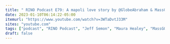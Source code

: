 ```yaml
---
title: " RINO Podcast E79: A mapoli love story by @GlobeAbraham & MassGOP Chair Race "
date: 2023-01-10T06:14:22-05:00
itemurl: "https://www.youtube.com/watch?v=3WTaDvtJ33M"
sites: "youtube.com"
tags: ["podcast", "RINO Podcast", "Jeff Semon", "Maura Healey", "MassGOP"]
draft: false
---
```


